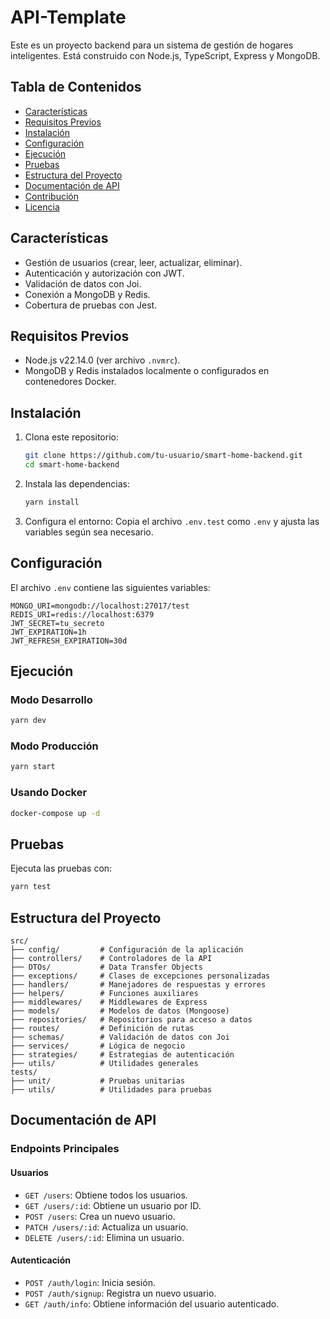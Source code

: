 # API-Template

Este es un proyecto backend para un sistema de gestión de hogares inteligentes. Está construido con Node.js, TypeScript, Express y MongoDB.

## Tabla de Contenidos

- [Características](#características)
- [Requisitos Previos](#requisitos-previos)
- [Instalación](#instalación)
- [Configuración](#configuración)
- [Ejecución](#ejecución)
- [Pruebas](#pruebas)
- [Estructura del Proyecto](#estructura-del-proyecto)
- [Documentación de API](#documentación-de-api)
- [Contribución](#contribución)
- [Licencia](#licencia)

## Características

- Gestión de usuarios (crear, leer, actualizar, eliminar).
- Autenticación y autorización con JWT.
- Validación de datos con Joi.
- Conexión a MongoDB y Redis.
- Cobertura de pruebas con Jest.

## Requisitos Previos

- Node.js v22.14.0 (ver archivo `.nvmrc`).
- MongoDB y Redis instalados localmente o configurados en contenedores Docker.

## Instalación

1. Clona este repositorio:

   ```bash
   git clone https://github.com/tu-usuario/smart-home-backend.git
   cd smart-home-backend
   ```

2. Instala las dependencias:

   ```bash
   yarn install
   ```

3. Configura el entorno:
   Copia el archivo `.env.test` como `.env` y ajusta las variables según sea necesario.

## Configuración

El archivo `.env` contiene las siguientes variables:

```env
MONGO_URI=mongodb://localhost:27017/test
REDIS_URI=redis://localhost:6379
JWT_SECRET=tu_secreto
JWT_EXPIRATION=1h
JWT_REFRESH_EXPIRATION=30d
```

## Ejecución

### Modo Desarrollo

```bash
yarn dev
```

### Modo Producción

```bash
yarn start
```

### Usando Docker

```bash
docker-compose up -d
```

## Pruebas

Ejecuta las pruebas con:

```bash
yarn test
```

## Estructura del Proyecto

```plaintext
src/
├── config/         # Configuración de la aplicación
├── controllers/    # Controladores de la API
├── DTOs/           # Data Transfer Objects
├── exceptions/     # Clases de excepciones personalizadas
├── handlers/       # Manejadores de respuestas y errores
├── helpers/        # Funciones auxiliares
├── middlewares/    # Middlewares de Express
├── models/         # Modelos de datos (Mongoose)
├── repositories/   # Repositorios para acceso a datos
├── routes/         # Definición de rutas
├── schemas/        # Validación de datos con Joi
├── services/       # Lógica de negocio
├── strategies/     # Estrategias de autenticación
├── utils/          # Utilidades generales
tests/
├── unit/           # Pruebas unitarias
├── utils/          # Utilidades para pruebas
```

## Documentación de API

### Endpoints Principales

#### Usuarios

- `GET /users`: Obtiene todos los usuarios.
- `GET /users/:id`: Obtiene un usuario por ID.
- `POST /users`: Crea un nuevo usuario.
- `PATCH /users/:id`: Actualiza un usuario.
- `DELETE /users/:id`: Elimina un usuario.

#### Autenticación

- `POST /auth/login`: Inicia sesión.
- `POST /auth/signup`: Registra un nuevo usuario.
- `GET /auth/info`: Obtiene información del usuario autenticado.
